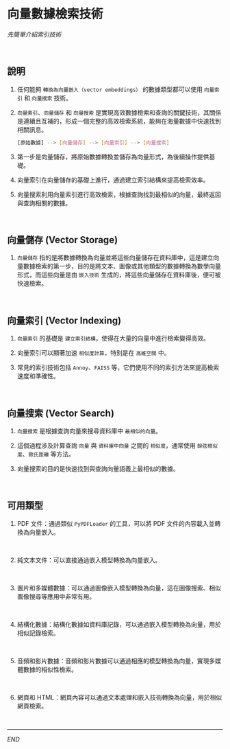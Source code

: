 # 向量數據檢索技術

_先簡單介紹索引技術_

<br>

## 說明

1. 任何能夠 `轉換為向量嵌入（vector embeddings）` 的數據類型都可以使用 `向量索引` 和 `向量搜索` 技術。

2. `向量索引`、`向量儲存` 和 `向量搜索` 是實現高效數據檢索和查詢的關鍵技術，其關係是連續且互補的，形成一個完整的高效檢索系統，能夠在海量數據中快速找到相關訊息。

    ```bash
    [原始數據] --> [向量儲存] --> [向量索引] --> [向量搜索]
    ```

3. 第一步是向量儲存，將原始數據轉換並儲存為向量形式，為後續操作提供基礎。

4. 向量索引在向量儲存的基礎上進行，通過建立索引結構來提高檢索效率。

5. 向量搜索利用向量索引進行高效檢索，根據查詢找到最相似的向量，最終返回與查詢相關的數據。

<br>

## 向量儲存 (Vector Storage)

1. `向量儲存` 指的是將數據轉換為向量並將這些向量儲存在資料庫中，這是建立向量數據檢索的第一步，目的是將文本、圖像或其他類型的數據轉換為數學向量形式，而這些向量是由 `嵌入技術` 生成的，將這些向量儲存在資料庫後，便可被快速檢索。

<br>

## 向量索引 (Vector Indexing)

1. `向量索引` 的基礎是 `建立索引結構`，使得在大量的向量中進行檢索變得高效。

2. 向量索引可以顯著加速 `相似度計算`，特別是在 `高維空間` 中。

3. 常見的索引技術包括 `Annoy`、`FAISS` 等，它們使用不同的索引方法來提高檢索速度和準確性。

<br>

## 向量搜索 (Vector Search)

1. `向量搜索` 是根據查詢向量來搜尋資料庫中 `最相似的向量`。

2. 這個過程涉及計算查詢 `向量` 與 `資料庫中向量` 之間的 `相似度`，通常使用 `餘弦相似度`、`歐氏距離` 等方法。

3. 向量搜索的目的是快速找到與查詢向量語義上最相似的數據。

<br>

## 可用類型

1. PDF 文件：通過類似 `PyPDFLoader` 的工具，可以將 PDF 文件的內容載入並轉換為向量嵌入。

<br>

2. 純文本文件：可以直接通過嵌入模型轉換為向量嵌入。

<br>

3. 圖片和多媒體數據：可以通過圖像嵌入模型轉換為向量，這在圖像搜索、相似圖像搜尋等應用中非常有用。

<br>

4. 結構化數據：結構化數據如資料庫記錄，可以通過嵌入模型轉換為向量，用於相似記錄檢索。

<br>

5. 音頻和影片數據：音頻和影片數據可以通過相應的模型轉換為向量，實現多媒體數據的相似性檢索。

<br>

6. 網頁和 HTML：網頁內容可以通過文本處理和嵌入技術轉換為向量，用於相似網頁檢索。

<br>

___

_END_